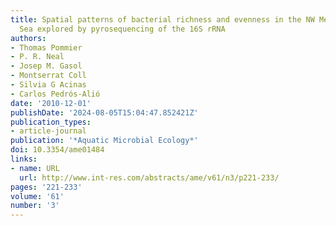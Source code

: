 ```yaml
---
title: Spatial patterns of bacterial richness and evenness in the NW Mediterranean
  Sea explored by pyrosequencing of the 16S rRNA
authors:
- Thomas Pommier
- P. R. Neal
- Josep M. Gasol
- Montserrat Coll
- Silvia G Acinas
- Carlos Pedrós-Alió
date: '2010-12-01'
publishDate: '2024-08-05T15:04:47.852421Z'
publication_types:
- article-journal
publication: '*Aquatic Microbial Ecology*'
doi: 10.3354/ame01484
links:
- name: URL
  url: http://www.int-res.com/abstracts/ame/v61/n3/p221-233/
pages: '221-233'
volume: '61'
number: '3'
---
```

